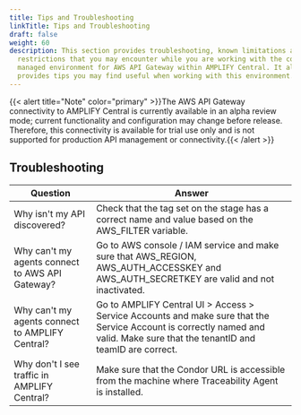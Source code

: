 ```yaml
---
title: Tips and Troubleshooting
linkTitle: Tips and Troubleshooting
draft: false
weight: 60
description: This section provides troubleshooting, known limitations and
  restrictions that you may encounter while you are working with the connected /
  managed environment for AWS API Gateway within AMPLIFY Central. It also
  provides tips you may find useful when working with this environment.
---
```

{{< alert title="Note" color="primary" >}}The AWS API Gateway connectivity to AMPLIFY Central is currently available in an alpha review mode; current functionality and configuration may change before release.   Therefore, this connectivity is available for trial use only and is not supported for production API management or connectivity.{{< /alert >}}

## Troubleshooting

| Question                                                                                                                  | Answer                                                                                                                                  |
|---------------------------------------------------------------------------------------------------------------------------|-----------------------------------------------------------------------------------------------------------------------------------------|
| Why isn't my API discovered?                                                                                              | Check that the tag set on the stage has a correct name and value based on the AWS_FILTER variable.                       |
| Why can't my agents connect to AWS API Gateway?                                                                           | Go to AWS console / IAM service and make sure that AWS_REGION, AWS_AUTH_ACCESSKEY and AWS_AUTH_SECRETKEY are valid and not inactivated. |
| Why can't my agents connect to AMPLIFY Central?                                                                           | Go to AMPLIFY Central UI > Access > Service Accounts and make sure that the Service Account is correctly named and valid. Make sure that the tenantID and teamID are correct.|
| Why don't I see traffic in AMPLIFY Central?                                                                               | Make sure that the Condor URL is accessible from the machine where Traceability Agent is installed.                                     |
